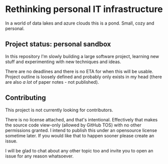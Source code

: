 # Rethinking personal IT infrastructure

In a world of data lakes and azure clouds this is a pond. Small, cozy and
personal.


## Project status: personal sandbox

In this repository I'm slowly building a large software project,
learning new stuff and experimenting with new techniques and ideas.

There are no deadlines and there is no ETA for when this will be usable.
Project outline is loosely defined and probably only exists in my head
(there are also _a lot_ of paper notes - not published).


## Contributing

This project is not currently looking for contributors.

There is no license attached, and that's intentional. Effectively that makes
the source code view-only (allowed by GitHub TOS) with no other permissions
granted.
I intend to publish this under an opensource license sometime later.
If you would like that to happen sooner please create an issue.

I will be glad to chat about any other topic too
and invite you to open an issue for any reason whatsoever.
